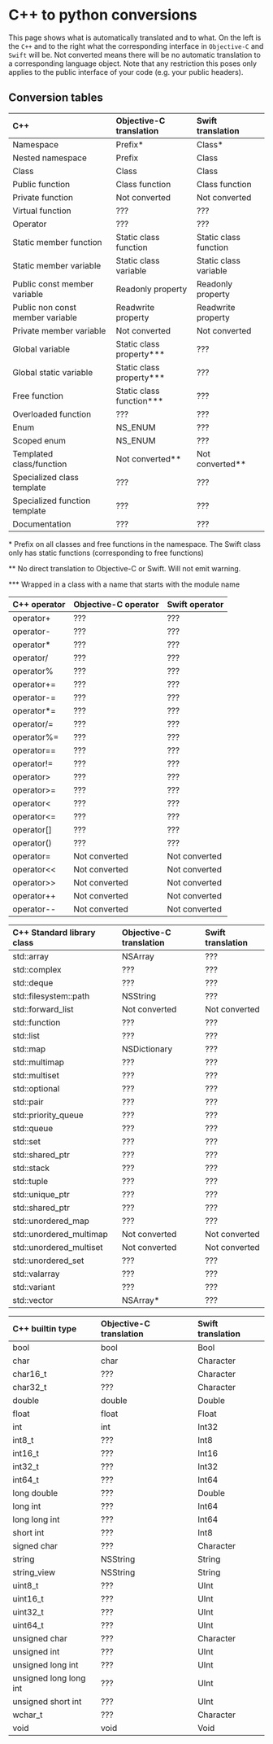 # C++ to python conversions #

This page shows what is automatically translated and to what.
On the left is the `C++` and to the right what the corresponding interface in `Objective-C` and `Swift` will be.
Not converted means there will be no automatic translation to a corresponding language object.
Note that any restriction this poses only applies to the public interface of your code (e.g. your public headers).

## Conversion tables ##

| C++                                 | Objective-C translation        | Swift translation              |
|:----------------------------------- |:------------------------------ |:------------------------------ |
| Namespace                           | Prefix*                        | Class*                         |
| Nested namespace                    | Prefix                         | Class                          |
| Class                               | Class                          | Class                          |
| Public function                     | Class function                 | Class function                 |
| Private function                    | Not converted                  | Not converted                  |
| Virtual function                    | ???                            | ???                            |
| Operator                            | ???                            | ???                            |
| Static member function              | Static class function          | Static class function          |
| Static member variable              | Static class variable          | Static class variable          |
| Public const member variable        | Readonly property              | Readonly property              |
| Public non const member variable    | Readwrite property             | Readwrite property             |
| Private member variable             | Not converted                  | Not converted                  |
| Global variable                     | Static class property***       | ???                            |
| Global static variable              | Static class property***       | ???                            |
| Free function                       | Static class function***       | ???                            |
| Overloaded function                 | ???                            | ???                            |
| Enum                                | NS\_ENUM                       | ???                            |
| Scoped enum                         | NS\_ENUM                       | ???                            |
| Templated class/function            | Not converted**                | Not converted**                |
| Specialized class template          | ???                            | ???                            |
| Specialized function template       | ???                            | ???                            |
| Documentation                       | ???                            | ???                            |

\* Prefix on all classes and free functions in the namespace. The Swift class only has static functions (corresponding to free functions)

\*\* No direct translation to Objective-C or Swift. Will not emit warning.

\*\*\* Wrapped in a class with a name that starts with the module name

| C++ operator      | Objective-C operator  | Swift operator                 |
|:----------------- |:--------------------- |:------------------------------ |
| operator+         | ???                   | ???                            |
| operator-         | ???                   | ???                            |
| operator*         | ???                   | ???                            |
| operator/         | ???                   | ???                            |
| operator%         | ???                   | ???                            |
| operator+=        | ???                   | ???                            |
| operator-=        | ???                   | ???                            |
| operator*=        | ???                   | ???                            |
| operator/=        | ???                   | ???                            |
| operator%=        | ???                   | ???                            |
| operator==        | ???                   | ???                            |
| operator!=        | ???                   | ???                            |
| operator>         | ???                   | ???                            |
| operator>=        | ???                   | ???                            |
| operator<         | ???                   | ???                            |
| operator<=        | ???                   | ???                            |
| operator[]        | ???                   | ???                            |
| operator()        | ???                   | ???                            |
| operator=         | Not converted         | Not converted                  |
| operator<<        | Not converted         | Not converted                  |
| operator>>        | Not converted         | Not converted                  |
| operator++        | Not converted         | Not converted                  |
| operator--        | Not converted         | Not converted                  |

| C++ Standard library class      | Objective-C translation                                           | Swift translation              |
|:------------------------------- |:----------------------------------------------------------------- |:------------------------------ |
| std::array                      | NSArray                                                           | ???                            |
| std::complex                    | ???                                                               | ???                            |
| std::deque                      | ???                                                               | ???                            |
| std::filesystem::path           | NSString                                                          | ???                            |
| std::forward\_list              | Not converted                                                     | Not converted                  |
| std::function                   | ???                                                               | ???                            |
| std::list                       | ???                                                               | ???                            |
| std::map                        | NSDictionary                                                      | ???                            |
| std::multimap                   | ???                                                               | ???                            |
| std::multiset                   | ???                                                               | ???                            |
| std::optional                   | ???                                                               | ???                            |
| std::pair                       | ???                                                               | ???                            |
| std::priority\_queue            | ???                                                               | ???                            |
| std::queue                      | ???                                                               | ???                            |
| std::set                        | ???                                                               | ???                            |
| std::shared\_ptr                | ???                                                               | ???                            |
| std::stack                      | ???                                                               | ???                            |
| std::tuple                      | ???                                                               | ???                            |
| std::unique\_ptr                | ???                                                               | ???                            |
| std::shared\_ptr                | ???                                                               | ???                            |
| std::unordered\_map             | ???                                                               | ???                            |
| std::unordered\_multimap        | Not converted                                                     | Not converted                  |
| std::unordered\_multiset        | Not converted                                                     | Not converted                  |
| std::unordered\_set             | ???                                                               | ???                            |
| std::valarray                   | ???                                                               | ???                            |
| std::variant                    | ???                                                               | ???                            |
| std::vector                     | NSArray*                                                          | ???                            |


| C++ builtin type           | Objective-C translation  | Swift translation              |
|:-------------------------- |:------------------------ |:------------------------------ |
| bool                       | bool                     | Bool                           |
| char                       | char                     | Character                      |
| char16\_t                  | ???                      | Character                      |
| char32\_t                  | ???                      | Character                      |
| double                     | double                   | Double                         |
| float                      | float                    | Float                          |
| int                        | int                      | Int32                          |
| int8\_t                    | ???                      | Int8                           |
| int16\_t                   | ???                      | Int16                          |
| int32\_t                   | ???                      | Int32                          |
| int64\_t                   | ???                      | Int64                          |
| long double                | ???                      | Double                         |
| long int                   | ???                      | Int64                          |
| long long int              | ???                      | Int64                          |
| short int                  | ???                      | Int8                           |
| signed char                | ???                      | Character                      |
| string                     | NSString                 | String                         |
| string\_view               | NSString                 | String                         |
| uint8\_t                   | ???                      | UInt                           |
| uint16\_t                  | ???                      | UInt                           |
| uint32\_t                  | ???                      | UInt                           |
| uint64\_t                  | ???                      | UInt                           |
| unsigned char              | ???                      | Character                      |
| unsigned int               | ???                      | UInt                           |
| unsigned long int          | ???                      | UInt                           |
| unsigned long long int     | ???                      | UInt                           |
| unsigned short int         | ???                      | UInt                           |
| wchar\_t                   | ???                      | Character                      |
| void                       | void                     | Void                           |

